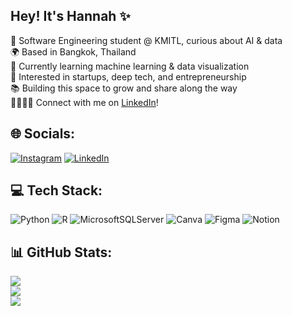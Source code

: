 ## Hey! It's Hannah ✨

🧠 Software Engineering student @ KMITL, curious about AI & data<br/>
🌍 Based in Bangkok, Thailand<br/>
🌱 Currently learning machine learning & data visualization<br/>
🚀 Interested in startups, deep tech, and entrepreneurship<br/>
📚 Building this space to grow and share along the way<br/>
🫱🏽‍🫲🏽 Connect with me on [LinkedIn](https://www.linkedin.com/in/hannah-s-ebenezar/)!<br/>



## 🌐 Socials:
[![Instagram](https://img.shields.io/badge/Instagram-%23E4405F.svg?logo=Instagram&logoColor=white)](https://instagram.com/hannahebenezar) [![LinkedIn](https://img.shields.io/badge/LinkedIn-%230077B5.svg?logo=linkedin&logoColor=white)](https://linkedin.com/in/hannah-s-ebenezar) 

## 💻 Tech Stack:
![Python](https://img.shields.io/badge/python-3670A0?style=for-the-badge&logo=python&logoColor=ffdd54) ![R](https://img.shields.io/badge/r-%23276DC3.svg?style=for-the-badge&logo=r&logoColor=white) ![MicrosoftSQLServer](https://img.shields.io/badge/Microsoft%20SQL%20Server-CC2927?style=for-the-badge&logo=microsoft%20sql%20server&logoColor=white) ![Canva](https://img.shields.io/badge/Canva-%2300C4CC.svg?style=for-the-badge&logo=Canva&logoColor=white) ![Figma](https://img.shields.io/badge/figma-%23F24E1E.svg?style=for-the-badge&logo=figma&logoColor=white) ![Notion](https://img.shields.io/badge/Notion-%23000000.svg?style=for-the-badge&logo=notion&logoColor=white)

## 📊 GitHub Stats:
![](https://github-readme-stats.vercel.app/api?username=HannahEbenezar&theme=omni&hide_border=false&include_all_commits=false&count_private=false)<br/>
![](https://nirzak-streak-stats.vercel.app/?user=HannahEbenezar&theme=omni&hide_border=false)<br/>
![](https://github-readme-stats.vercel.app/api/top-langs/?username=HannahEbenezar&theme=omni&hide_border=false&include_all_commits=false&count_private=false&layout=compact)

<!-- Proudly created with GPRM ( https://gprm.itsvg.in ) -->
